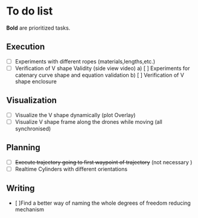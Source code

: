 # To do list

**Bold** are prioritized tasks.

## Execution

- [ ] Experiments with different ropes (materials,lengths,etc.)
- [ ] Verification of V shape Validity (side view video)
      a) [ ] Experiments for catenary curve shape and equation validation
      b) [ ] Verification of V shape enclosure

## Visualization

- [ ] Visualize the V shape dynamically (plot Overlay)
- [ ] Visualize V shape frame along the drones while moving (all synchronised)

## Planning

- [ ] ~~Execute trajectory going to first waypoint of trajectory~~ (not necessary )
- [ ] Realtime Cylinders with different orientations

## Writing

- [ ]Find a better way of naming the whole degrees of freedom reducing mechanism
